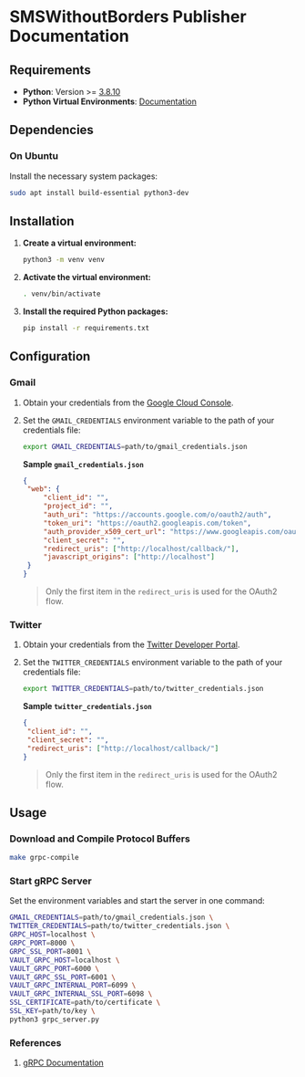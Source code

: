 # SMSWithoutBorders Publisher Documentation

## Requirements

- **Python**: Version >=
  [3.8.10](https://www.python.org/downloads/release/python-3810/)
- **Python Virtual Environments**:
  [Documentation](https://docs.python.org/3/tutorial/venv.html)

## Dependencies

### On Ubuntu

Install the necessary system packages:

```bash
sudo apt install build-essential python3-dev
```

## Installation

1. **Create a virtual environment:**

   ```bash
   python3 -m venv venv
   ```

2. **Activate the virtual environment:**

   ```bash
   . venv/bin/activate
   ```

3. **Install the required Python packages:**

   ```bash
   pip install -r requirements.txt
   ```

## Configuration

### Gmail

1. Obtain your credentials from the
   [Google Cloud Console](https://console.cloud.google.com/).
2. Set the `GMAIL_CREDENTIALS` environment variable to the path of your
   credentials file:

   ```bash
   export GMAIL_CREDENTIALS=path/to/gmail_credentials.json
   ```

   **Sample `gmail_credentials.json`**

   ```json
   {
   	"web": {
   		"client_id": "",
   		"project_id": "",
   		"auth_uri": "https://accounts.google.com/o/oauth2/auth",
   		"token_uri": "https://oauth2.googleapis.com/token",
   		"auth_provider_x509_cert_url": "https://www.googleapis.com/oauth2/v1/certs",
   		"client_secret": "",
   		"redirect_uris": ["http://localhost/callback/"],
   		"javascript_origins": ["http://localhost"]
   	}
   }
   ```

   > Only the first item in the `redirect_uris` is used for the OAuth2 flow.

### Twitter

1. Obtain your credentials from the
   [Twitter Developer Portal](https://developer.twitter.com/en/portal/).
2. Set the `TWITTER_CREDENTIALS` environment variable to the path of your
   credentials file:

   ```bash
   export TWITTER_CREDENTIALS=path/to/twitter_credentials.json
   ```

   **Sample `twitter_credentials.json`**

   ```json
   {
   	"client_id": "",
   	"client_secret": "",
   	"redirect_uris": ["http://localhost/callback/"]
   }
   ```

   > Only the first item in the `redirect_uris` is used for the OAuth2 flow.

## Usage

### Download and Compile Protocol Buffers

```bash
make grpc-compile
```

### Start gRPC Server

Set the environment variables and start the server in one command:

```bash
GMAIL_CREDENTIALS=path/to/gmail_credentials.json \
TWITTER_CREDENTIALS=path/to/twitter_credentials.json \
GRPC_HOST=localhost \
GRPC_PORT=8000 \
GRPC_SSL_PORT=8001 \
VAULT_GRPC_HOST=localhost \
VAULT_GRPC_PORT=6000 \
VAULT_GRPC_SSL_PORT=6001 \
VAULT_GRPC_INTERNAL_PORT=6099 \
VAULT_GRPC_INTERNAL_SSL_PORT=6098 \
SSL_CERTIFICATE=path/to/certificate \
SSL_KEY=path/to/key \
python3 grpc_server.py
```

### References

1. [gRPC Documentation](docs/grpc.md)
